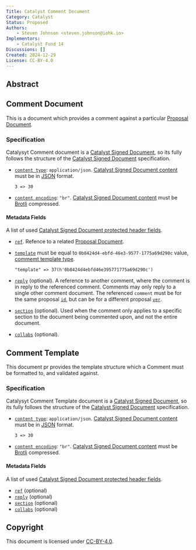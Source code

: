 ```yaml
---
Title: Catalyst Comment Document
Category: Catalyst
Status: Proposed
Authors:
    - Steven Johnson <steven.johnson@iohk.io>
Implementors:
    - Catalyst Fund 14
Discussions: []
Created: 2024-12-29
License: CC-BY-4.0
---
```


## Abstract

## Comment Document

This is a document which provides a comment against a particular [Proposal Document].

### Specification

Catalysyt Comment document is a [Catalyst Signed Document],
so its fully follows the structure of the [Catalyst Signed Document] specification.

* [`content type`](./../signed_doc/spec.md#content-type): `application/json`.
  [Catalyst Signed Document content] must be in [JSON] format.

  ```CDDL
  3 => 30
  ```

* [`content encoding`](./../signed_doc/spec.md#content-encoding-optional): `"br"`.
  [Catalyst Signed Document content] must be [Brotli] compressed.

#### Metadata Fields

A list of used [Catalyst Signed Document protected header fields](./../signed_doc/spec.md#signed-object-fields).

* [`ref`](./../signed_doc/meta.md#ref-document-reference). Refence to a related [Proposal Document].
* [`template`](./../signed_doc/meta.md#ref-document-reference) must be equal to `0b8424d4-ebfd-46e3-9577-1775a69d290c` value, [commemt template type](#comment-template).

  ```CDDL
  "template" => 37(h'0b8424d4ebfd46e395771775a69d290c')
  ```

* [`reply`](./../signed_doc/meta.md#reply-reply-reference) (optional).
  A reference to another comment,
  where the comment is in reply to the referenced comment.
  Comments may only reply to a single other comment document.
  The referenced `comment` must be for the same proposal [`id`](./../signed_doc/spec.md#id),
  but can be for a different proposal [`ver`](./../signed_doc/spec.md#ver).

* [`section`](./../signed_doc/meta.md#section-section-reference) (optional).
  Used when the comment only applies to a specific section to the document being commented upon,
  and not the entire document.

* [`collabs`](./../signed_doc/meta.md#collabs-authorized-collaborators) (optional).

## Comment Template

This document pr provides the template structure which a Comment must be formatted to, and validated against.

### Specification

Catalysyt Comment Template document is a [Catalyst Signed Document],
so its fully follows the structure of the [Catalyst Signed Document] specification.

* [`content type`](./../signed_doc/spec.md#content-type): `application/json`.
  [Catalyst Signed Document content] must be in [JSON] format.

  ```CDDL
  3 => 30
  ```

* [`content encoding`](./../signed_doc/spec.md#content-encoding-optional): `"br"`.
  [Catalyst Signed Document content] must be [Brotli] compressed.

#### Metadata Fields

A list of used [Catalyst Signed Document protected header fields](./../signed_doc/spec.md#signed-object-fields).

* [`ref`](./../signed_doc/meta.md#ref-document-reference) (optional)
* [`reply`](./../signed_doc/meta.md#reply-reply-reference) (optional)
* [`section`](./../signed_doc/meta.md#section-section-reference) (optional)
* [`collabs`](./../signed_doc/meta.md#collabs-authorized-collaborators) (optional)

## Copyright

This document is licensed under [CC-BY-4.0](https://creativecommons.org/licenses/by/4.0/legalcode).

[Catalyst Signed Document]: ./../signed_doc/spec.md
[Catalyst Signed Document content]: ./../signed_doc/spec.md#signed-object-content
[Proposal Document]: ./proposal.md
[Brotli]: https://datatracker.ietf.org/doc/html/rfc7932
[JSON]: https://datatracker.ietf.org/doc/html/rfc7159